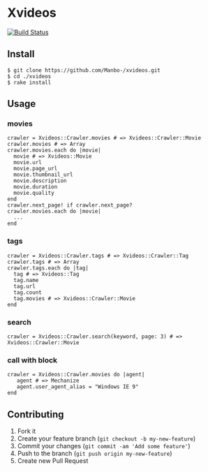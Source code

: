 # Xvideos

[![Build Status](https://travis-ci.org/Manbo-/xvideos.png)](https://travis-ci.org/Manbo-/xvideos)

## Install
    $ git clone https://github.com/Manbo-/xvideos.git
    $ cd ./xvideos
    $ rake install

## Usage

### movies
    crawler = Xvideos::Crawler.movies # => Xvideos::Crawler::Movie
    crawler.movies # => Array
    crawler.movies.each do |movie|
      movie # => Xvideos::Movie
      movie.url
      movie.page_url
      movie.thumbnail_url
      movie.description
      movie.duration
      movie.quality
    end
    crawler.next_page! if crawler.next_page?
    crawler.movies.each do |movie|
      ...
    end

### tags
    crawler = Xvideos::Crawler.tags # => Xvideos::Crawler::Tag
    crawler.tags # => Array
    crawler.tags.each do |tag|
      tag # => Xvideos::Tag
      tag.name
      tag.url
      tag.count
      tag.movies # => Xvideos::Crawler::Movie
    end

### search
    crawler = Xvideos::Crawler.search(keyword, page: 3) # => Xvideos::Crawler::Movie

### call with block
    crawler = Xvideos::Crawler.movies do |agent|
       agent # => Mechanize
       agent.user_agent_alias = "Windows IE 9"
    end

## Contributing

1. Fork it
2. Create your feature branch (`git checkout -b my-new-feature`)
3. Commit your changes (`git commit -am 'Add some feature'`)
4. Push to the branch (`git push origin my-new-feature`)
5. Create new Pull Request
